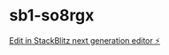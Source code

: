 # sb1-so8rgx

[Edit in StackBlitz next generation editor ⚡️](https://stackblitz.com/~/github.com/Clockmain/sb1-so8rgx)
